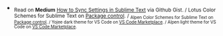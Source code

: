 
+ <sub>Read on **Medium** [How to Sync Settings in Sublime Text](https://luxelego.medium.com/how-to-sync-your-sublime-text-settings-on-github-gist-3431aae118ae) via Github Gist. / Lotus Color Schemes for Sublime Text on [Package control](https://packagecontrol.io/packages/Lotus%20Color%20Scheme). / <sub>Alpen Color Schemes for Sublime Text on [Package control](https://packagecontrol.io/packages/Alpen%20Color%20Scheme). / Yojee dark theme for VS Code on [VS Code Marketplace](https://marketplace.visualstudio.com/items?itemName=Yoko-Luxelego.yojee). / Alpen light theme for VS Code on [VS Code Marketplace](https://marketplace.visualstudio.com/items?itemName=Yoko-Luxelego.alpen).</sub>
